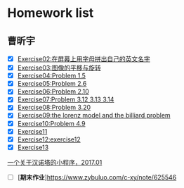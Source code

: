 # Homework list
## 曹昕宇
- [x] [Exercise02:在屏幕上用字母拼出自己的英文名字](https://www.zybuluo.com/c-xy/note/503289)
- [x] [Exercise03:图像的平移与旋转](https://www.zybuluo.com/c-xy/note/513294)
- [x] [Exercise04:Problem 1.5](https://www.zybuluo.com/c-xy/note/525886)
- [x] [Exercise05:Problem 2.6](https://www.zybuluo.com/c-xy/note/534170)
- [x] [Exercise06:Problem 2.10](https://www.zybuluo.com/c-xy/note/542507)
- [x] [Exercise07:Problem 3.12 3.13 3.14](https://www.zybuluo.com/c-xy/note/558006)
- [x] [Exercise08:Problem 3.20](https://www.zybuluo.com/LP2014301020146/note/565768)
- [x] [Exercise09:the lorenz model and the billiard problem](https://www.zybuluo.com/c-xy/note/573697)
- [x] [Exercise10:Problem 4.9](https://www.zybuluo.com/c-xy/note/581846)
- [x] [Exercise11](https://www.zybuluo.com/c-xy/note/590049)
- [x] [Exercise12:exercise12](https://www.zybuluo.com/c-xy/note/597927)
- [x] [Exercise13](https://www.zybuluo.com/c-xy/note/606413)

[一个关于汉诺塔的小程序，2017.01]()

- [ ] [**期末作业**]https://www.zybuluo.com/c-xy/note/625546

